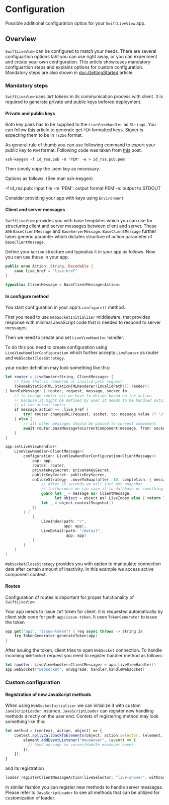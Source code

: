 # Configuration

Possible additional configuration optios for your ``SwiftLiveView`` app.

## Overview

``SwiftLiveView`` can be configured to match your needs. There are several configuartion options taht you can use right away, or you can experiment and create your own configuration. This article showcases mandatory configuartion steps and explains options for custom configuration. Mandatory steps are also shown in <doc:GettingStarted> article.

### Mandatory steps

``SwiftLiveView`` uses `JWT` tokens in its communication process with client. It is required to generate private and public keys befored deployment.

#### Private and public keys

Both key pairs has to be supplied to the ``LiveViewHandler`` as `String`s. You can follow [this](https://kentakodashima.medium.com/generate-pem-keys-with-openssl-on-macos-ecac55791373) article to generate get `PEM` formatted keys. Signer is expecting them to be in `rs256` format.

As general rule of thumb you can use following command to export your public key to `PEM` format. Following code was taken from [this](https://serverfault.com/a/706412) post.

```
ssh-keygen -f id_rsa.pub -m 'PEM' -e > id_rsa.pub.pem
```
Then simply copy the .pem key as necessary.

Options as follows: (See man ssh-keygen)

-f id_rsa.pub: input file
-m 'PEM': output format PEM
-e: output to STDOUT

Consider providing your app with keys using ``Environment``

#### Client and server messages

``SwiftLiveView`` provides you with base templates which you can use for structuring client and server messages between client and server. These are ``BaseClientMessage`` and ``BaseServerMessage``. ``BaseClientMessage`` further takes generic paramter which dictates structure of action parameter of ``BaseClientMessage``. 

Define your `Action` structure and typealias it in your app as follows. Now you can use these in your app. 
```swift
public enum Action: String, Decodable {
    case live_href = "live-href"
}

typealias ClientMessage = BaseClientMessage<Action>
```

#### In configure method

You start configuration in your app's `configure()` method. 

First you need to use ``WebSocketInitializer`` middleware, that provides response with minimal JavaScript code that is needed to respond to server messages.

Then we need to create and set ``LiveViewHandler`` handler.

To do this you need to create configuration using ``LiveViewHandlerConfiguration`` which further accepts ``LiveRouter`` as router and ``WebSocketCloseStrategy``.

your router definition may look something like this: 

```swift
let router = LiveRouter<String, ClientMessage> {
    // View that is rendered at invalid path request
    TokamakStaticHTML.StaticHTMLRenderer(InvalidPath()).render()
} handleMessage: { router, request, message, socket in
    // to change router url we have to decide based on the action 
    // because it might be defined by user it needs to be handled outside 
    // of the actual router
    if message.action == .live_href {
        try? router.changeURL(request, socket, to: message.value ?? "/", for: message.authToken)
    } else {
        // all other messages should be passed to current component
        await router.passMessageToCurrentComponent(message, from: socket)
    }
}
```

```swift
app.setLiveViewHandler(
    LiveViewHandler<ClientMessage>(
        configuration: LiveViewHandlerConfiguration<ClientMessage>(
            app: app,
            router: router,
            privateKeySecret: privateKeySecret,
            publicKeySecret: publicKeySecret,
            onCloseStrategy: .moveToSwap(after: 10, completion: { message, object in
                // After 10 seconds we will just get snapshot
                // furthermore we can save it to database or something
                guard let _ = message as? ClientMessage,
                      let object = object as? LiveIndex else { return }
                let _ = object.contextSnapshot()
            })
        ) {
            [
                LiveIndex(path: "/",
                          app: app),
                LiveDetail(path: "/detail",
                           app: app)
            ]
        }
    )
)
```

``WebSocketCloseStrategy`` provides you with option to manipulate connection data after certain amount of inactivity. In this example we access active component context.

#### Routes

Configuration of routes is important for proper functionality of ``SwiftLiveView``

Your app needs to issue `JWT` token for client. It is requested automatically by client side code for path `app/issue-token`. It uses ``TokenGenerator`` to issue the token

```swift
app.get("api", "issue-token") { req async throws -> String in
    try TokenGenerator.generateToken(app)
}
```

After issuing the token, client tries to open `WebSocket` connection. To handle incoming `WebSocket` request you need to register handler method as follows:

```swift
let handler: LiveViewHandler<ClientMessage> = app.liveViewHandler()
app.webSocket("websocket", onUpgrade: handler.handleWebsocket)
```

### Custom configuration

#### Registration of new JavaScript methods

When using ``WebSocketInitializer`` we can initialize it with custom ``JavaScriptLoader`` instance. 
``JavaScriptLoader`` can register new handling methods directly on the user end. Contets of registering method may look something like this:

```js
let method = (context, action, object) => {
    context.apllyCallbackToElements(object, action.selector, (element, elementID) => {
        element.addEventListener("mouseover", (event) => {
          // Send message to server/Handle mousover event
        });
    });
}
```

and its registration 

```swift
loader.registerClientMessageAction(liveSelector: "live-onover", withContents: method)
```

In similar fashion you can register new methods to handle server messages. Please refer to ``JavaScriptLoader`` to see all methods that can be utilized for customization of loader.
